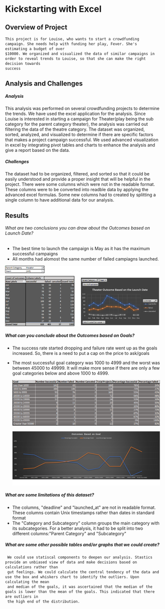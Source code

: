 # Kickstarting with Excel

## Overview of Project

    This project is for Louise, who wants to start a crowdfunding campaign. She needs help with funding her play, Fever. She's estimating a budget of over
    $10000. We organized and visualized the data of similar campaigns in order to reveal trends to Louise, so that she can make the right decision towards 
	success
  
 
## Analysis and Challenges

##### Analysis
   This analysis was performed on several crowdfunding projects to determine the trends. We have used the excel application for the analysis. Since Louise is 
   interested in starting a campaign for Theater(play being the sub category for the parent category theater), the analysis was carried out filtering the data
   of the theatre category. The dataset was organized, sorted, analyzed, and visualized to determine if there are specific factors that makes a project campaign
   successful. We used advanced visualization in excel by integrating pivot tables and charts to enhance the analysis and give a report based on the data.
  
##### Challenges
   The dataset had to be organized, filtered, and sorted so that it could be easily understood and provide a proper insight that will be helpful in the 
   project. There were some columns which were not in the readable format. These columns were to be converted into readble data by applying the advanced excel
   formulas. Some new columns had to created by splitting a single column to have additional data for our analysis.

## Results

###### What are two conclusions you can draw about the Outcomes based on Launch Date?

   - The best time to launch the campaign is May as it has the maximum successful campaigns
   - All months had alomost the same number of failed campiagns launched.
   
   ![Image1](Img1.png)

##### What can you conclude about the Outcomes based on Goals?
 
  - The success rate started dropping and failure rate went up as the goals increased. So, there is a need to put a cap on the price to ask/goals
  - The most successful goal category was 1000 to 4999 and the worst was between 45000 to 49999. It will make more sense if there are only a few goal 
    categories below and above 1000 to 4999. 
	
	![Image2](Img2.png)
	
	![Image3](Img3.png)
  
##### What are some limitations of this dataset?

  - The columns, "deadline" and "launched_at" are not in readable format. These columns contain Unix timestamps rather than dates in standard format
  - The "Category and Subcategory" column groups the main category with its subcategories. For a better analysis, it had to be split into two different 
    columns:"Parent Category" and "Subcategory"

##### What are some other possible tables and/or graphs that we could create?

     We could use statiscal components to deepen our analysis. Stastics provide an unbiased view of data and make decisions based on calculations rather than
     gut feelings. We could calculate the central tendency of the data and use the box and whiskers chart to identify the outliers. Upon calculating the mean 
	 and median of the goals, it was ascertained that the median of the goals is lower than the mean of the goals. This indicated that there are outliers in
	 the high end of the distribution.
 
    